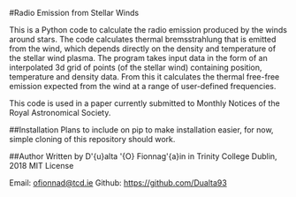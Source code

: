 #Radio Emission from Stellar Winds

This is a Python code to calculate the radio emission produced by the winds around stars. The code calculates thermal bremsstrahlung that is emitted from the wind, which depends directly on the density and temperature of the stellar wind plasma. The program takes input data in the form of an interpolated 3d grid of points (of the stellar wind) containing position, temperature and density data. From this it calculates the thermal free-free emission expected from the wind at a range of user-defined frequencies. 

This code is used in a paper currently submitted to Monthly Notices of the Royal Astronomical Society. 


##Installation
Plans to include on pip to make installation easier, for now, simple cloning of this repository should work.

##Author
Written by D\'{u}alta \'{O} Fionnag\'{a}in in Trinity College Dublin, 2018
MIT License

Email: ofionnad@tcd.ie
Github: https://github.com/Dualta93
